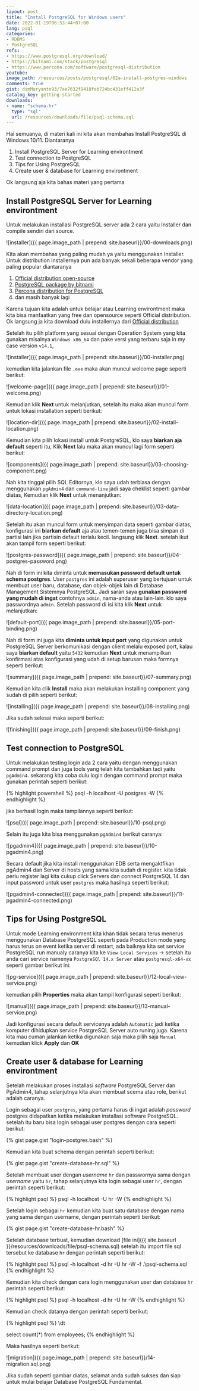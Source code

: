 ```yaml
---
layout: post
title: "Install PostgreSQL for Windows users"
date: 2022-01-19T06:53:44+07:00
lang: psql
categories:
- RDBMS
- PostgreSQL
refs: 
- https://www.postgresql.org/download/
- https://bitnami.com/stack/postgresql
- https://www.percona.com/software/postgresql-distribution
youtube: 
image_path: /resources/posts/postgresql/02a-install-postgres-windows
comments: true
gist: dimMaryanto93/7ae7632f9418feb724bc431eff412a3f
catalog_key: getting-started
downloads: 
- name: "schema-hr"
  type: "sql"
  url: /resources/downloads/file/psql-schema.sql
---
```


Hai semuanya, di materi kali ini kita akan membahas Install PostgreSQL di Windows 10/11. Diantaranya

1. Install PostgreSQL Server for Learning environtment
2. Test connection to PostgreSQL
3. Tips for Using PostgreSQL
4. Create user & database for Learning environtment

Ok langsung aja kita bahas materi yang pertama 

## Install PostgreSQL Server for Learning environtment

Untuk melakukan installasi PostgreSQL server ada 2 cara yaitu Installer dan compile sendiri dari source. 

![installer]({{ page.image_path | prepend: site.baseurl}}/00-downloads.png)

Kita akan membahas yang paling mudah ya yaitu menggunakan Installer. Untuk distribution installernya pun ada banyak sekali beberapa vendor yang paling popular diantaranya

1. [Official distribution open-source](https://www.postgresql.org/download/)
2. [PostgreSQL package by bitnami](https://bitnami.com/stack/postgresql)
3. [Percona distribution for PostgreSQL](https://www.percona.com/software/postgresql-distribution)
4. dan masih banyak lagi

Karena tujuan kita adalah untuk belajar atau Learning environtment maka kita bisa manfaatkan yang free dan opensource seperti Official distribution. Ok langsung ja kita download dulu installernya dari [Official distribution](https://www.postgresql.org/download/)

Setelah itu pilih platform yang sesuai dengan Operation System yang kita gunakan misalnya `Windows x86_64` dan pake versi yang terbaru saja in my case version `v14.1`,

![installer]({{ page.image_path | prepend: site.baseurl}}/00-installer.png)

kemudian kita jalankan file `.exe` maka akan muncul welcome page seperti berikut:

![welcome-page]({{ page.image_path | prepend: site.baseurl}}/01-welcome.png)

Kemudian klik **Next** untuk melanjutkan, setelah itu maka akan muncul form untuk lokasi installation seperti berikut:

![location-dir]({{ page.image_path | prepend: site.baseurl}}/02-install-location.png)

Kemudian kita pilih lokasi install untuk PostgreSQL, klo saya **biarkan aja default** seperti itu, Klik **Next** lalu maka akan muncul lagi form seperti berikut:

![components]({{ page.image_path | prepend: site.baseurl}}/03-choosing-component.png)

Nah kita tinggal pilih SQL Editornya, klo saya udah terbiasa dengan menggunakan `pgAdmin4` dan `command-line` jadi saya cheklist seperti gambar diatas, Kemudian klik **Next** untuk menanjutkan:

![data-location]({{ page.image_path | prepend: site.baseurl}}/03-data-directory-location.png)

Setelah itu akan muncul form untuk menyimpan data seperti gambar diatas, konfigurasi ini **biarkan default** aja atau temen-temen juga bisa simpan di partisi lain jika partisin default terlalu kecil. langsung klik **Next**. setelah ikut akan tampil form seperti berikut:

![postgres-password]({{ page.image_path | prepend: site.baseurl}}/04-postgres-password.png)

Nah di form ini kita diminta untuk **memasukan password default untuk schema postgres**. User `postgres` ini adalah superuser yang bertujuan untuk membuat user baru, database, dan objek-objek lain di Database Management Sistemnya PostgreSQL. Jadi saran saya **gunakan password yang mudah di ingat** contohnya `admin`, nama-anda atau lain-lain. klo saya passwordnya `admin`. Setelah password di isi kita klik **Next** untuk melanjutkan:

![default-port]({{ page.image_path | prepend: site.baseurl}}/05-port-binding.png)

Nah di form ini juga kita **diminta untuk input port** yang digunakan untuk PostgreSQL Server berkomunikasi dengan client melalu exposed port, kalau saya **biarkan default** yaitu `5432` kemudian **Next** untuk menampilkan konfirmasi atas konfigurasi yang udah di setup barusan maka formnya seperti berikut:

![summary]({{ page.image_path | prepend: site.baseurl}}/07-summary.png)

Kemudian kita clik **Install** maka akan melakukan installing component yang sudah di pilih seperti berikut:

![installing]({{ page.image_path | prepend: site.baseurl}}/08-installing.png)

Jika sudah selesai maka seperti berikut:

![finishing]({{ page.image_path | prepend: site.baseurl}}/09-finish.png)

## Test connection to PostgreSQL

Untuk melakukan testing login ada 2 cara yaitu dengan menggunakan command prompt dan juga tools yang telah kita tambahkan tadi yaitu `pgAdmin4`. sekarang kita coba dulu login dengan command prompt maka gunakan perintah seperti berikut:

{% highlight powershell %}
psql -h localhost -U postgres -W
{% endhighlight %}

jika berhasil login maka tampilannya seperti berikut:

![psql]({{ page.image_path | prepend: site.baseurl}}/10-psql.png)

Selain itu juga kita bisa menggunakan `pgAdmin4` berikut caranya:

![pgadmin4]({{ page.image_path | prepend: site.baseurl}}/10-pgadmin4.png)

Secara default jika kita install menggunakan EDB serta mengaktfikan pgAdmin4 dan Server di hosts yang sama kita sudah di register. kita tidak perlu register lagi kita cukup click Servers dan connect PostgreSQL 14 dan input password untuk user `postgres` maka hasilnya seperti berikut:

![pgadmin4-connected]({{ page.image_path | prepend: site.baseurl}}/11-pgadmin4-connected.png)

## Tips for Using PostgreSQL

Untuk mode Learning environment kita khan tidak secara terus menerus menggunakan Database PostgreSQL seperti pada Production mode yang harus terus on event ketika server di restart, ada baiknya kita set service PostgreSQL run manualy caranya kita ke `View Local Services` -> setelah itu anda cari service namenya `PostgreSQl 14.x Server` atau `postgresql-x64-xx` seperti gambar berikut ini:

![pg-service]({{ page.image_path | prepend: site.baseurl}}/12-local-view-service.png)

kemudian pilih **Properties** maka akan tampil konfigurasi seperti berikut:

![manual]({{ page.image_path | prepend: site.baseurl}}/13-manual-service.png)

Jadi konfigurasi secara default servicenya adalah `Automatic` jadi ketika komputer dihidupkan service PostgreSQL Server auto runing juga. Karena kita mau cuman jalankan ketika digunakan saja maka pilih saja `Manual` kemudian klick **Apply** dan **OK**

## Create user & database for Learning environtment

Setelah melakukan proses installasi _software_ PostgreSQL Server dan PgAdmin4, tahap selanjutnya kita akan membuat scema atau role, berikut adalah caranya.

Login sebagai user `postgres`, yang pertama harus di ingat adalah _password_ postgres didapatkan ketika melakukan installasi software PostgreSQL. setelah itu baru bisa login sebagai user postgres dengan cara seperti berikut:

{% gist page.gist "login-postgres.bash" %}

Kemudian kita buat schema dengan perintah seperti berikut:

{% gist page.gist "create-database-hr.sql" %}

Setelah membuat user dengan _username_ `hr` dan passwornya sama dengan _username_ yaitu `hr`, tahap selanjutnya kita login sebagai user `hr`, dengan perintah seperti berikut:

{% highlight psql %}
psql -h localhost -U hr -W
{% endhighlight %}

Setelah login sebagai `hr` kemudian kita buat satu database dengan nama yang sama dengan username, dengan perintah seperti berikut:

{% gist page.gist "create-database-hr.bash" %}

Setelah database terbuat, kemudian download [file ini]({{ site.baseurl }}/resources/downloads/file/psql-schema.sql) setelah itu import file sql tersebut ke database `hr` dengan perintah seperti berikut:

{% highlight psql %}
psql -h localhost -d hr -U hr -W -f .\psql-schema.sql
{% endhighlight %}

Kemudian kita check dengan cara login menggunakan user dan database `hr` perintah seperti berikut:

{% highlight psql %}
psql -h localhost -d hr -U hr -W
{% endhighlight %}

Kemudian check datanya dengan perintah seperti berikut:

{% highlight psql %}
\dt

select count(*) from employees;
{% endhighlight %}

Maka hasilnya seperti berikut:

![migration]({{ page.image_path | prepend: site.baseurl}}/14-migration.sql.png)

Jika sudah seperti gambar diatas, selamat anda sudah sukses dan siap untuk mulai belajar Database PostgreSQL Fundamental.
